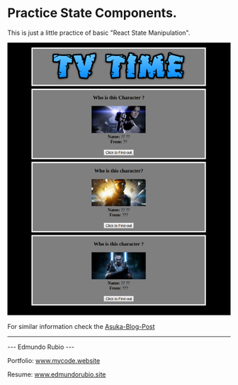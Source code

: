 # Practice State Components.

This is just a little practice of basic "React State Manipulation".

![Screen Shoot](/src/comps/img/fug.png)

For similar information check the [Asuka-Blog-Post](http://blog.mycode.website/react-state-change/)

----

   ---  Edmundo Rubio  ---

Portfolio: www.mycode.website

Resume: www.edmundorubio.site
